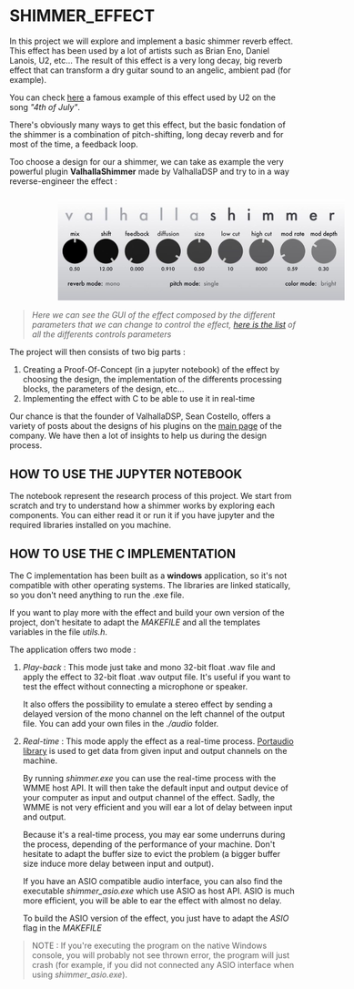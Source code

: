 # SHIMMER_EFFECT
In this project we will explore and implement a basic shimmer reverb effect. This effect has been used by a lot of artists such as Brian Eno, Daniel Lanois, U2, etc... The result of this effect is a very long decay, big reverb effect that can transform a dry guitar sound to an angelic, ambient pad (for example). 

You can check [here](https://youtu.be/KI7by4NOwV0?si=jw2CNXyi32flTsZP) a famous example of this effect used by U2 on the song *"4th of July"*.

There's obviously many ways to get this effect, but the basic fondation of the shimmer is a combination of pitch-shifting, long decay reverb and for most of the time, a feedback loop. 

Too choose a design for our a shimmer, we can take as example the very powerful plugin **ValhallaShimmer** made by ValhallaDSP and try to in a way reverse-engineer the effect : 

<img width="800" style="float: center; margin: 10px 10px 0px 85px;" src="ValhallaShimmerGUI-960x338.jpg">

>*Here we can see the GUI of the effect composed by the different parameters that we can change to control the effect, [here is the list](https://valhalladsp.com/2010/11/27/valhallashimmer-the-controls/) of all the differents controls parameters*

The project will then consists of two big parts : 
1. Creating a Proof-Of-Concept (in a jupyter notebook) of the effect by choosing the design, the implementation of the differents processing blocks, the parameters of the design, etc...
2. Implementing the effect with C to be able to use it in real-time
   
Our chance is that the founder of ValhallaDSP, Sean Costello, offers a variety of posts about the designs of his plugins on the [main page](https://valhalladsp.com/category/learn/plugin-design-learn/) of the company. We have then a lot of insights to help us during the design process.

## HOW TO USE THE JUPYTER NOTEBOOK
The notebook represent the research process of this project. We start from scratch and try to understand how a shimmer works by exploring each components. You can either read it or run it if you have jupyter and the required libraries installed on you machine. 

## HOW TO USE THE C IMPLEMENTATION
The C implementation has been built as a **windows** application, so it's not compatible with other operating systems. The libraries are linked statically, so you don't need anything to run the .exe file.

If you want to play more with the effect and build your own version of the project, don't hesitate to adapt the *MAKEFILE* and all the templates variables in the file *utils.h*. 

The application offers two mode : 

1. *Play-back* : This mode just take and mono 32-bit float .wav file and apply the effect to 32-bit float .wav output file. It's useful if you want to test the effect without connecting a microphone or speaker.
   
   It also offers the possibility to emulate a stereo effect by sending a delayed version of the mono channel on the left channel of the output file. 
   You can add your own files in the *./audio* folder.

4. *Real-time* : This mode apply the effect as a real-time process. [Portaudio library](https://www.portaudio.com) is used to get data from given input and output channels on the machine.
   
   By running *shimmer.exe* you can use the real-time process with the WMME host API. It will then take the default input and output device of your computer as input and output channel of the effect. Sadly, the WMME is not very efficient and you will ear a lot of delay between input and output. 
   
   Because it's a real-time process, you may ear some underruns during the process, depending of the performance of your machine. Don't hesitate to adapt the buffer size to evict the problem (a bigger buffer size induce more delay between input and output). 
   
   If you have an ASIO compatible audio interface, you can also find the executable *shimmer_asio.exe* which use ASIO as host API. ASIO is much more efficient, you will be able to ear the effect with almost no delay. 
   
   To build the ASIO version of the effect, you just have to adapt the *ASIO* flag in the *MAKEFILE*

> NOTE : If you're executing the program on the native Windows console, you will probably not see thrown error, the program will just crash (for example, if you did not connected any ASIO interface when using *shimmer_asio.exe*). 
